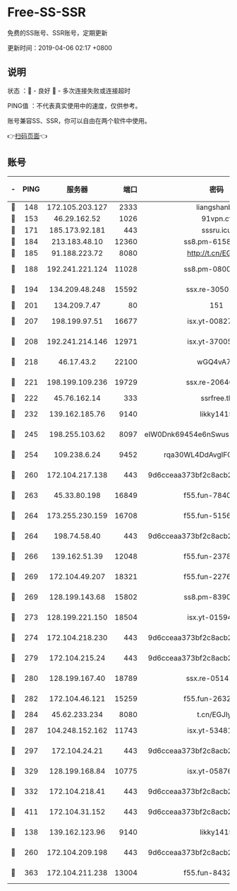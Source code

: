 # Free-SS-SSR

免费的SS账号、SSR账号，定期更新

更新时间：2019-04-06 02:17 +0800

## 说明

状态     ：🙂 - 良好 🙁 - 多次连接失败或连接超时

PING值   ：不代表真实使用中的速度，仅供参考。

账号兼容SS、SSR，你可以自由在两个软件中使用。

👉[扫码页面](https://liesauer.github.io/Free-SS-SSR/)👈

## 账号

|-|PING|服务器|端口|密码|加密方式|区域|
|:----:|:----:|:-----:|-----:|:----:|:----:|:----:|
|🙂|148|172.105.203.127|2333|liangshanbo|chacha20|JP|
|🙂|153|46.29.162.52|1026|91vpn.cf|rc4-md5|RU|
|🙂|171|185.173.92.181|443|sssru.icu|rc4-md5|RU|
|🙂|184|213.183.48.10|12360|ss8.pm-61585593|rc4-md5|RU|
|🙂|185|91.188.223.72|8080|http://t.cn/EGJIyrl|rc4-md5|RU|
|🙂|188|192.241.221.124|11028|ss8.pm-08004110|aes-256-cfb|US|
|🙂|194|134.209.48.248|15592|ssx.re-30501157|aes-256-cfb|US|
|🙂|201|134.209.7.47|80|151|chacha20|US|
|🙂|207|198.199.97.51|16677|isx.yt-00827286|aes-256-cfb|US|
|🙂|208|192.241.214.146|12971|isx.yt-37005229|aes-256-cfb|US|
|🙂|218|46.17.43.2|22100|wGQ4vA7D|aes-256-gcm|RU|
|🙂|221|198.199.109.236|19729|ssx.re-20646999|aes-256-cfb|US|
|🙂|222|45.76.162.14|333|ssrfree.tk|rc4|SG|
|🙂|232|139.162.185.76|9140|likky1415|aes-256-cfb|DE|
|🙂|245|198.255.103.62|8097|eIW0Dnk69454e6nSwuspv9DmS201tQ0D|aes-256-cfb|US|
|🙂|254|109.238.6.24|9452|rqa30WL4DdAvgIFG6Fs3znzTa|aes-256-cfb|FR|
|🙂|260|172.104.217.138|443|9d6cceaa373bf2c8acb22e60b6a58be6|aes-256-cfb|US|
|🙂|263|45.33.80.198|16849|f55.fun-78403202|aes-256-cfb|US|
|🙂|264|173.255.230.159|16708|f55.fun-51565775|aes-256-cfb|US|
|🙂|264|198.74.58.40|443|9d6cceaa373bf2c8acb22e60b6a58be6|aes-256-cfb|US|
|🙂|266|139.162.51.39|12048|f55.fun-23786440|aes-256-cfb|SG|
|🙂|269|172.104.49.207|18321|f55.fun-22761918|aes-256-cfb|SG|
|🙂|269|128.199.143.68|15802|ss8.pm-83903752|aes-256-cfb|SG|
|🙂|273|128.199.221.150|18504|isx.yt-01594022|aes-256-cfb|SG|
|🙂|274|172.104.218.230|443|9d6cceaa373bf2c8acb22e60b6a58be6|aes-256-cfb|US|
|🙂|279|172.104.215.24|443|9d6cceaa373bf2c8acb22e60b6a58be6|aes-256-cfb|US|
|🙂|280|128.199.167.40|18789|ssx.re-05141157|aes-256-cfb|SG|
|🙂|282|172.104.46.121|15259|f55.fun-26327483|aes-256-cfb|SG|
|🙂|284|45.62.233.234|8080|t.cn/EGJIyrl|rc4-md5|CA|
|🙂|287|104.248.152.162|11743|isx.yt-53481002|aes-256-cfb|SG|
|🙂|297|172.104.24.21|443|9d6cceaa373bf2c8acb22e60b6a58be6|aes-256-cfb|US|
|🙂|329|128.199.168.84|10775|isx.yt-05876249|aes-256-cfb|SG|
|🙂|332|172.104.218.41|443|9d6cceaa373bf2c8acb22e60b6a58be6|aes-256-cfb|US|
|🙂|411|172.104.31.152|443|9d6cceaa373bf2c8acb22e60b6a58be6|aes-256-cfb|US|
|🙂|138|139.162.123.96|9140|likky1415|aes-256-cfb|JP|
|🙂|260|172.104.209.198|443|9d6cceaa373bf2c8acb22e60b6a58be6|aes-256-cfb|US|
|🙂|363|172.104.211.238|13004|f55.fun-84327083|aes-256-cfb|US|
